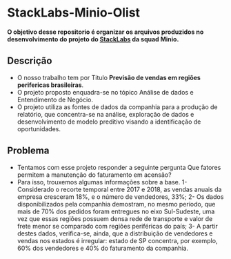 # StackLabs-Minio-Olist
**O objetivo desse repositorio é organizar os arquivos produzidos no desenvolvimento do projeto do [StackLabs](https://github.com/HenriqueSantos0/StackLabs-Minio-Olist/blob/main/Projeto%20-%20Stack%20Labs.pdf) da squad Minio.**

## Descrição
- O nosso trabalho tem por Titulo **Previsão de vendas em regiões perifericas brasileiras**.
- O projeto proposto enquadra-se no tópico Análise de dados e Entendimento de Negócio. 
- O projeto utiliza as fontes de dados da companhia para a produção de relatório, que concentra-se na análise, exploração de dados e  desenvolvimento de modelo preditivo visando a identificação de oportunidades.

## Problema
- Tentamos com esse projeto responder a seguinte pergunta Que fatores permitem a manutenção do faturamento em acensão?
- Para isso, trouxemos algumas informações sobre a base.
  1- Considerado o recorte temporal entre 2017 e 2018, as vendas anuais da empresa cresceram 18%, e o número de vendedores, 33%;
  2- Os dados disponibilizados pela companhia demostram, no mesmo período, que mais de 70% dos pedidos foram entregues no eixo Sul-Sudeste, uma vez que essas regiões possuem densa rede de transporte e valor de frete menor se comparado com regiões periféricas do país;
  3- A partir destes dados, verifica-se, ainda, que a distribuição de vendedores e vendas nos estados é irregular: estado de SP concentra, por exemplo, 60% dos vendedores e 40% do faturamento da companhia.



